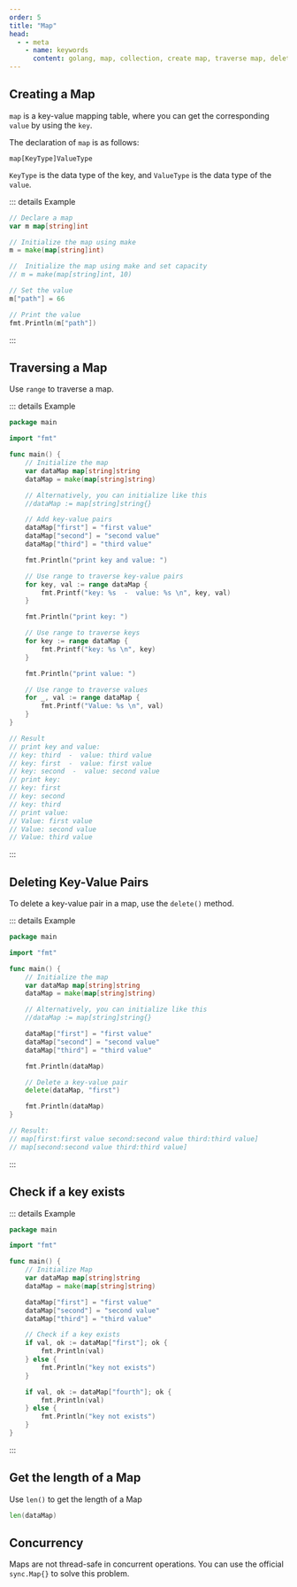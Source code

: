```yaml
---
order: 5
title: "Map"
head:
  - - meta
    - name: keywords
      content: golang, map, collection, create map, traverse map, delete map
---
```


## Creating a Map

`map` is a key-value mapping table, where you can get the corresponding `value` by using the `key`.

The declaration of `map` is as follows:
```
map[KeyType]ValueType
```
`KeyType` is the data type of the key, and `ValueType` is the data type of the `value`.

::: details Example

```go
// Declare a map
var m map[string]int

// Initialize the map using make
m = make(map[string]int)

//  Initialize the map using make and set capacity
// m = make(map[string]int, 10)

// Set the value
m["path"] = 66

// Print the value
fmt.Println(m["path"])
```

:::

## Traversing a Map

Use `range` to traverse a map.

::: details Example

```go
package main

import "fmt"

func main() {
	// Initialize the map
	var dataMap map[string]string
	dataMap = make(map[string]string)

	// Alternatively, you can initialize like this
	//dataMap := map[string]string{}

    // Add key-value pairs
	dataMap["first"] = "first value"
	dataMap["second"] = "second value"
	dataMap["third"] = "third value"

	fmt.Println("print key and value: ")

	// Use range to traverse key-value pairs
	for key, val := range dataMap {
		fmt.Printf("key: %s  -  value: %s \n", key, val)
	}

	fmt.Println("print key: ")

	// Use range to traverse keys
	for key := range dataMap {
		fmt.Printf("key: %s \n", key)
	}

	fmt.Println("print value: ")

	// Use range to traverse values
	for _, val := range dataMap {
		fmt.Printf("Value: %s \n", val)
	}
}

// Result
// print key and value:
// key: third  -  value: third value
// key: first  -  value: first value
// key: second  -  value: second value
// print key:
// key: first
// key: second
// key: third
// print value:
// Value: first value
// Value: second value
// Value: third value
```

:::

## Deleting Key-Value Pairs

To delete a key-value pair in a map, use the `delete()` method.

::: details Example

```go
package main

import "fmt"

func main() {
	// Initialize the map
	var dataMap map[string]string
	dataMap = make(map[string]string)

    // Alternatively, you can initialize like this
	//dataMap := map[string]string{}

	dataMap["first"] = "first value"
	dataMap["second"] = "second value"
	dataMap["third"] = "third value"

	fmt.Println(dataMap)

    // Delete a key-value pair
	delete(dataMap, "first")

	fmt.Println(dataMap)
}

// Result:
// map[first:first value second:second value third:third value]
// map[second:second value third:third value]

```

:::


## Check if a key exists

::: details Example

```go
package main

import "fmt"

func main() {
	// Initialize Map
	var dataMap map[string]string
	dataMap = make(map[string]string)

	dataMap["first"] = "first value"
	dataMap["second"] = "second value"
	dataMap["third"] = "third value"

	// Check if a key exists
	if val, ok := dataMap["first"]; ok {
		fmt.Println(val)
	} else {
		fmt.Println("key not exists")
	}

	if val, ok := dataMap["fourth"]; ok {
		fmt.Println(val)
	} else {
		fmt.Println("key not exists")
	}
}
```

:::


## Get the length of a Map

Use `len()` to get the length of a Map

```go
len(dataMap)
```


## Concurrency

Maps are not thread-safe in concurrent operations. You can use the official `sync.Map{}` to solve this problem.

<!-- ::: tip Community Exclusive
[How to ensure Map thread safety?]()
::: -->